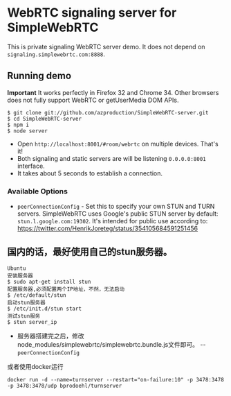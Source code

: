 # WebRTC signaling server for SimpleWebRTC

This is private signaling WebRTC server demo. It does not depend on `signaling.simplewebrtc.com:8888`.

## Running demo

**Important** 
It works perfectly in Firefox 32 and Chrome 34. 
Other browsers does not fully support WebRTC or getUserMedia DOM APIs.

```
$ git clone git://github.com/azproduction/SimpleWebRTC-server.git
$ cd SimpleWebRTC-server
$ npm i
$ node server
```

 - Open `http://localhost:8001/#room/webrtc` on multiple devices. That's it!
 - Both signaling and static servers are will be listening `0.0.0.0:8001` interface.
 - It takes about 5 seconds to establish a connection.

### Available Options

 - `peerConnectionConfig` - Set this to specify your own STUN and TURN servers. SimpleWebRTC uses Google's public STUN server by
 default: `stun.l.google.com:19302`. It's intended for public use according to: https://twitter.com/HenrikJoreteg/status/354105684591251456

## 国内的话，最好使用自己的stun服务器。

```
Ubuntu
安装服务器
$ sudo apt-get install stun
配置服务器,必须配置两个IP地址，不然，无法启动
$ /etc/default/stun
启动stun服务器
$ /etc/init.d/stun start
测试stun服务
$ stun server_ip
```

 - 服务器搭建完之后，修改node_modules/simplewebrtc/simplewebrtc.bundle.js文件即可。
 -- `peerConnectionConfig` 

或者使用docker运行
```
docker run -d --name=turnserver --restart="on-failure:10" -p 3478:3478 -p 3478:3478/udp bprodoehl/turnserver

```
